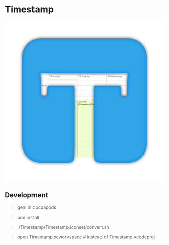 # Timestamp

![icon](Timestamp/Timestamp.iconset/icon.png)

## Development

> gem in cocoapods

> pod install

> ./Timestamp/Timestamp.iconset/convert.sh

> open Timestamp.xcworkspace # instead of Timestamp.xcodeproj

